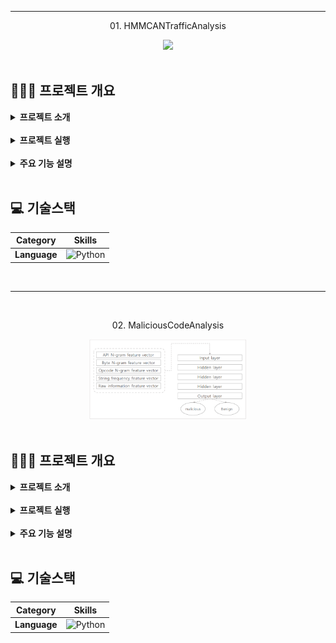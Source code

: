 - - -
<!-- 프로젝트 대표 이미지 -->
<p align="center">
    01. HMMCANTrafficAnalysis
</p>

<!-- 프로젝트 대표 이미지 -->
<div align="center">
    <img  style="width: 50%" src="https://miro.medium.com/v2/resize:fit:681/1*BGYc0XF3JuykME2sNBtXlg.png">
</div>

<!-- 홈페이지 링크
<div align=center>
    <h3>
        🌐 시연영상
        <a href="{실행동영상 유튜브 링크}">유튜브링크</a>
    </h3>
</div> -->

<br>

## 👨🏻‍🏫 프로젝트 개요
<details>
	<summary><b> 프로젝트 소개</b></summary>
    <ul>
        <li>CAN 네트워크에서 정상과 비정상(공격포함)트래픽을 가지고 데이터 가공후 HMM 알고리즘 적용
        </li>
        <li>타임스탬프가 1씩 증가하는 단위시간 동안의 각 Arbid 호출을 엔트로피 시퀀스로 가공 및 HMM 적용
        </li>
         <li>해밍 거리로 가공후 ArbId 시퀀스 HMM 적용
        </li>
    </ul>
</details>

<br>

<details>
	<summary><b> 프로젝트 실행</b></summary>
   
```bash
# prerequisites: python
# execution
git clone https://github.com/MpqM/ML_HMMCANTrafficAnalysis
python hmm_hamming_Arbid.py
python hmm_antropy.py
```

</details>

<br>

<details>
	<summary><b> 주요 기능 설명</b></summary>
    <ul>
        <b> Data Set Sample</b>
            <p align ="center">
               <img src="../wiki-images/machine-learning/ml-cantraffic-1.png"/>
            </p>
        <b> Arbid Time Stamp Method</b>
            <p align ="center">
               <img src="../wiki-images/machine-learning/ml-cantraffic-2.png"/>
            </p>
        <b> Arbid Haming Distance Method</b>
         <p align ="center">
            <img src="../wiki-images/machine-learning/ml-cantraffic-3.png"/>
         </p>
    </ul>
</details>

<br>

## 💻 기술스택
| **Category** |**Skills**| 
|-------------|---------|
|**Language**| ![Python](https://img.shields.io/badge/python-3776AB?style=for-the-badge&logo=python&logoColor=white) |

<br>

- - -

<br>

<!-- 제목 -->
<p align="center">
    02. MaliciousCodeAnalysis
</p>

<!-- 프로젝트 대표 이미지 -->
<div align="center">
    <img  style="width: 50%" src="../wiki-images/machine-learning/ml-maliciouscode-1.png">
</div>

<!-- 홈페이지 링크
<div align=center>
    <h3>
        🌐 시연영상
        <a href="{실행동영상 유튜브 링크}">유튜브링크</a>
    </h3>
</div> -->

<br>

## 👨🏻‍🏫 프로젝트 개요

<details>
	<summary><b> 프로젝트 소개</b></summary>
    <ul>
        <li>N-GRAM 기반 탐지를 이용해 Opcode를 토큰으로하는 Opcode N-Gram을 이용해 머신러닝 기반 악성코드 탐지를 구현
        </li>
        <li>test(정상, 악성), train(정상, 악성), valid(정상, 악성)로 이루어진 데이터의 OPcode를 추출해 N-Gram으로 가공후 특징정보 추출
        </li>
        <li>tensorflow를 이용해 모델 학습 수행
        </li>
    </ul>
</details>

<br>

<details>
	<summary><b> 프로젝트 실행</b></summary>

```bash
# prerequisites: python
# execution
git clone https://github.com/MpqM/ML_MaliciousCodeAnalysis
python ganada-1.py
```

</details>

<br>

<details>
   <summary><b> 주요 기능 설명</b></summary>
   <ul>
	<b> Data Set Sample</b>
   <p align ="center">
      <img src="../wiki-images/machine-learning/ml-maliciouscode-2.png"/>
   </p>
	<b> 6개의 데이터셋들에서 opcodeTrace 추출, target(mal/benign)과 feature(n-gram)데이터 가공</b>
   <p align ="center">
      <img src="../wiki-images/machine-learning/ml-maliciouscode-3.png"/>
   </p>
	<b> 모델 학습</b>
   <p align ="center">
      <img src="../wiki-images/machine-learning/ml-maliciouscode-4.png"/>
   </p>
   </ul>
</details>

<br>

## 💻 기술스택

| **Category** |**Skills**| 
|-------------|---------|
|**Language**| ![Python](https://img.shields.io/badge/python-3776AB?style=for-the-badge&logo=python&logoColor=white) |